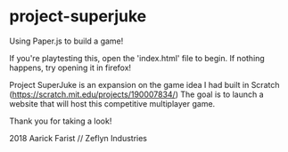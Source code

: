# project-superjuke
Using Paper.js to build a game!

If you're playtesting this, open the 'index.html' file to begin.
If nothing happens, try opening it in firefox!


Project SuperJuke is an expansion on the game idea I had built in Scratch (https://scratch.mit.edu/projects/190007834/)
The goal is to launch a website that will host this competitive multiplayer game.


Thank you for taking a look!

2018 Aarick Farist // Zeflyn Industries
